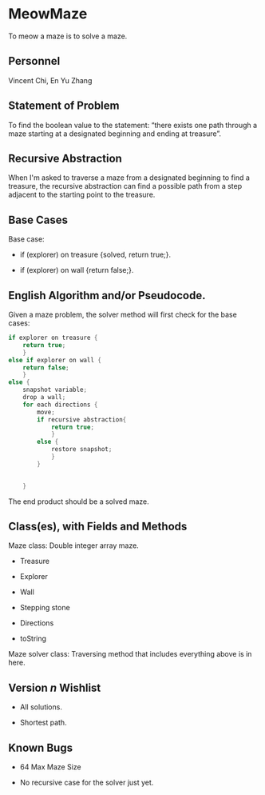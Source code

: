 # MeowMaze
  To meow a maze is to solve a maze.
## Personnel
  Vincent Chi, En Yu Zhang
## Statement of Problem
  To find the boolean value to the statement: “there exists one path through a maze starting at a designated beginning and ending at treasure”.
## Recursive Abstraction
  When I'm asked to traverse a maze from a designated beginning to find a treasure, the recursive abstraction can find a possible path from a step adjacent to the starting point to the treasure. 

## Base Cases
  Base case:
  
  - if (explorer) on treasure {solved, return true;}. 
  
  - if (explorer) on wall {return false;}.
  
## English Algorithm and/or Pseudocode.
Given a maze problem, the solver method will first check for the base cases:

```java
if explorer on treasure {
    return true;
    }
else if explorer on wall {
    return false;
    }
else {
    snapshot variable;
    drop a wall;
    for each directions {
        move;
        if recursive abstraction{
            return true;
            }
        else {
            restore snapshot;
            }
        }
        

    }
```

  The end product should be a solved maze.
  
## Class(es), with Fields and Methods
  Maze class: Double integer array maze. 
   - Treasure
   
   - Explorer
   
   - Wall
   
   - Stepping stone
   
   - Directions
   
   - toString
  
  Maze solver class: Traversing method that includes everything above is in here.

## Version *n* Wishlist
  - All solutions.
  
  - Shortest path.

## Known Bugs
  - 64 Max Maze Size
  
  - No recursive case for the solver just yet.
